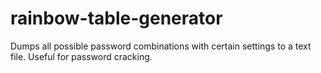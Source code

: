 # rainbow-table-generator
Dumps all possible password combinations with certain settings to a text file. Useful for password cracking.
